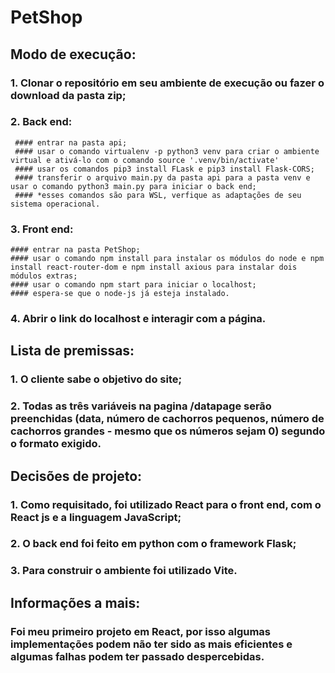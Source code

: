 # PetShop

## Modo de execução:
### 1. Clonar o repositório em seu ambiente de execução ou fazer o download da pasta zip;
### 2. Back end:
     #### entrar na pasta api; 
     #### usar o comando virtualenv -p python3 venv para criar o ambiente virtual e ativá-lo com o comando source '.venv/bin/activate'
     #### usar os comandos pip3 install FLask e pip3 install Flask-CORS;
     #### transferir o arquivo main.py da pasta api para a pasta venv e usar o comando python3 main.py para iniciar o back end;
     #### *esses comandos são para WSL, verfique as adaptações de seu sistema operacional.
### 3. Front end:
    #### entrar na pasta PetShop;
    #### usar o comando npm install para instalar os módulos do node e npm install react-router-dom e npm install axious para instalar dois módulos extras;
    #### usar o comando npm start para iniciar o localhost;
    #### espera-se que o node-js já esteja instalado.
### 4. Abrir o link do localhost e interagir com a página.

## Lista de premissas:
### 1. O cliente sabe o objetivo do site;
### 2. Todas as três variáveis na pagina /datapage serão preenchidas (data, número de cachorros pequenos, número de cachorros grandes - mesmo que os números sejam 0) segundo o formato exigido.

## Decisões de projeto:
### 1. Como requisitado, foi utilizado React para o front end, com o React js e a linguagem JavaScript;
### 2. O back end foi feito em python com o framework Flask;
### 3. Para construir o ambiente foi utilizado Vite.

## Informações a mais:
### Foi meu primeiro projeto em React, por isso algumas implementações podem não ter sido as mais eficientes e algumas falhas podem ter passado despercebidas.
